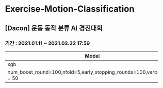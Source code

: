 # Exercise-Motion-Classification
## [Dacon] 운동 동작 분류 AI 경진대회
### 기간 : 2021.01.11 ~ 2021.02.22 17:59

|Model|method|parameters|logloss|submission_name|
|--|--|--|--|--|
|xgb||'eta':0.1,'objective':'multi:softprob','max_depth':3,'eval_metric':'mlogloss','seed':0,'lambda':2,'num_class':61,
num_boost_round=100,nfold=5,early_stopping_rounds=100,verbose_eval = 50 |1.05432	|xgb_model|
